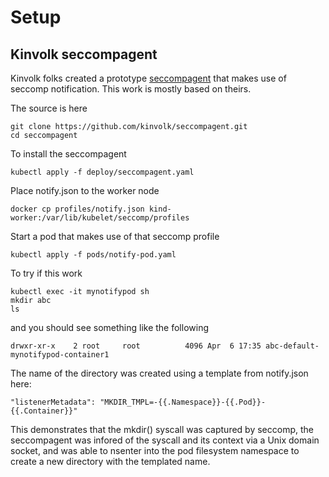 # Setup

## Kinvolk seccompagent

Kinvolk folks created a prototype
[seccompagent](https://github.com/kinvolk/seccompagent) that makes use of
seccomp notification. This work is mostly based on theirs.

The source is here
```
git clone https://github.com/kinvolk/seccompagent.git
cd seccompagent
```

To install the seccompagent
```
kubectl apply -f deploy/seccompagent.yaml
```

Place notify.json to the worker node
```
docker cp profiles/notify.json kind-worker:/var/lib/kubelet/seccomp/profiles
```

Start a pod that makes use of that seccomp profile
```
kubectl apply -f pods/notify-pod.yaml
```

To try if this work
```
kubectl exec -it mynotifypod sh
mkdir abc
ls
```

and you should see something like the following
```
drwxr-xr-x    2 root     root          4096 Apr  6 17:35 abc-default-mynotifypod-container1
```

The name of the directory was created using a template from notify.json here:
```
"listenerMetadata": "MKDIR_TMPL=-{{.Namespace}}-{{.Pod}}-{{.Container}}"
```

This demonstrates that the mkdir() syscall was captured by seccomp, the
seccompagent was infored of the syscall and its context via a Unix domain
socket, and was able to nsenter into the pod filesystem namespace to create a
new directory with the templated name.
